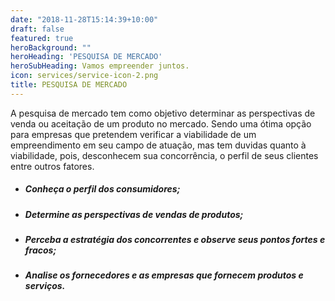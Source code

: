 ```yaml
---
date: "2018-11-28T15:14:39+10:00"
draft: false
featured: true
heroBackground: ""
heroHeading: 'PESQUISA DE MERCADO'
heroSubHeading: Vamos empreender juntos.
icon: services/service-icon-2.png
title: PESQUISA DE MERCADO
---
```


A pesquisa de mercado tem como objetivo determinar as perspectivas de venda ou aceitação de um produto no mercado. Sendo uma ótima opção para empresas que pretendem verificar a viabilidade de um empreendimento em seu campo de atuação, mas tem duvidas quanto à viabilidade, pois, desconhecem sua concorrência, o perfil de seus clientes entre outros fatores.

- ##### Conheça o perfil dos consumidores;
- ##### Determine as perspectivas de vendas de produtos;
- ##### Perceba a estratégia dos concorrentes e observe seus pontos fortes e fracos;
- ##### Analise os fornecedores e as empresas que fornecem produtos e serviços.